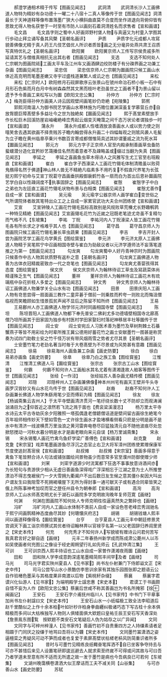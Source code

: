 <!-- { "loadSidebar": true } -->
　　郝澄学通相术精于传写【图画见闻志】
　　武洞清
　　武洞清长沙人工画佛道人物特为精妙有杂功德十一曜二十八宿十二真人等像传于世【图画见闻志】洞清最长于天神道释等像布置落墨广狭大小横斜曲直莫不合度而坐作进退向背俯仰皆有思致尤得人物名获誉于一时至有市防人以画刻石着洞清姓名而求售者【宣和画谱】
　　毛文昌
　　毛文昌字则之蜀中人好画郊野村堡人物与真逼又为村童入学图其行歩动止拜立诵写备其风槩【圣朝名画评】
　　尹质
　　尹质字化元成都人攻冩貌善佛像尤精于真人药王凡伎艺倡优人所识者质皆画之无分毫异处燕共肃王召质写真特优礼之【圣朝名画评】
　　欧阳黉
　　欧阳黉京师人工传写宗侯贵戚多所延请其艺与僧维真相抗无出其右者【图画见闻志】
　　支选
　　支选不知何处人仁宗朝为图画院祗工画太平车及江州车又画酒肆边绞防楼子有分疎界画之功兼工杂画【图画见闻志】
　　梁忠信
　　梁忠信京师人仁宗朝为圗画院只候工画山水体近高克明而笔墨差嫩又寺宇过盛栈道兼繁人或讥之也【图画见闻志】
　　来松
　　来松【仁宗时人】欧阳修月石砚屏歌序云张景山在虢州命治石桥小板一石中有月形石色紫而月白月中有树森森然其文黑而枝叶老劲虽世之工画者不为景山留以遗予予令善画工来松写以为圗【欧阳文忠公集】
　　孙仲方
　　孙仲方【仁宗时人】梅尧臣得孙仲方画美人诗云因观壁间画笔妙仍竒絶【宛陵集】
　　郭熈
　　郭熙河南温人为御书院艺学画山水寒林施为巧赡位置渊深虽复学慕营丘亦自放胷臆巨障髙壁多多益壮今之世为独絶矣【圗画见闻志】
　　熙于髙堂素壁放手作长松巨木回溪防崖岩岫巉絶峰峦秀起云烟变灭晻霭之间千态万状论者谓独歩一时【宣和画谱】
　　蒲永升
　　蒲永升成都人性嗜酒放浪善画水人或以势力使之则嘻笑舍去遇其欲画不择贵贱苏子瞻内翰尝得永升画二十四幅每观之则隂风袭人毛髪为立子瞻在黄州临臯亭乗兴书数百言寄成都僧惟简具述其妙谓董戚之流为死水耳【圗画见闻志】
　　郭元方
　　郭元方字子正京师人官至内殿承制善画草虫备防蜚蠉潜分造化宜矜妙艺蔼播佳名然而着意者不及疎略盖或缀过当翻为失真【图画见闻志】
　　李延之
　　李延之喜画鱼虫草木得诗人之风雅写生尤工官至右班殿直【宣和画谱】
　　崔白
　　崔白字子西濠梁人工画花竹翎毛体制清赡虽以败荷鳬鴈得名然于佛道神山林人兽无不精絶凡临素多不用朽复不假直尺界笔为长弦挺刃熙宁初命与艾宣丁贶葛守昌画垂拱殿御扆鹤竹各一扇而白为首出后恩补圗画院艺学白自以性疎阔度不执事固辞之【图画见闻志】
　　崔慤
　　崔慤字子中白之弟也为左廷直工画花竹翎毛状物布景与白相类【图画见闻志】
　　崔慤尤善作自成一家【宣和画谱】
　　吴元瑜
　　吴元瑜字公器京师人画学崔白变世俗之气所谓院体者故其笔特出众工之上自成一家累官武功大夫合州团练使【宣和画谱】
　　艾宣
　　艾宣钟陵人工画花竹翎毛孤标高致别是风规败草荒榛尤长野趣鹌鹑一种特见精絶【图画见闻志】艾宣画翎毛花竹为近嵗之冠既老笔迹尤竒虽不复精匀而气格不凡【东坡集】
　　李祐　丁贶
　　李祐河内人丁贶濠梁人皆工画花竹翎毛各有所长求之才格难乎其人也【图画见闻志】
　　葛守昌
　　葛守昌京师人为图画院只候工画花竹翎毛兼长草虫蔬果【图画见闻志】
　　李吉
　　李吉开封人尝为画院艺学工画花鸟学黄氏【图绘寳鉴】
　　李元济
　　李元济太原人工画佛道人物精于吴笔熙宁中召画相国寺壁与崔白为勍敌议者以元济学遵师法不妄落笔遂推之为第一【图画见闻志】
　　勾龙爽
　　勾龙爽蜀中人好丹青神宗时为图画院只候善作中古人物其状质野有返朴之意【圣朝名画评】
　　勾龙爽工画佛道人物善为古体衣冠精裁密致亦一代之竒笔也【图画见闻志】
　　勾龙爽尤善婴孩得其态度【图绘寳鉴】
　　侯文庆
　　侯文庆京师人为翰林待诏工草虫及冩蔬菜体尚精谨殊乏生气【图画见闻志】
　　董祥
　　董祥京师人为翰林待诏工画花木有琉璃瓶中杂花折枝人多爱之【图画见闻志】
　　钟文秀
　　钟文秀京师人为翰林待诏工画佛道人物兼学关仝山水有功【图画见闻志】
　　田景
　　田景庆阳人工画人物有竒思尝得一扇面画三教作二童弈碁于僧前一则乗胜而矜夸一则败北而悔沮僧临视而笑瞻顾如生惜景孤贫声闻不显后之陈留不知所终【图画见闻志】
　　王易
　　王易鄜州人亦工画佛道人物学邻元济时同画相国寺壁【图画见闻志】
　　陈坦
　　陈坦晋阳人工画佛道人物都下奉先普安二佛刹尤多功德墙壁相国寺北廊髙僧乃坦所画其于田家固为独歩有村医村学田家娶妇村落祀神移居丰社等圗传于世【图画见闻志】
　　阎士安
　　阎士安宛丘人习医术善为墨竹及草树荆棘土石蜝蟹燕子等皆不用彩绘为时辈所推王冀公德用好蓄花竹之画士安献墨竹一图甚是称赏奏为试四门助敎士安之竹千怪万状有带风烟雨雪之势者尤尽其景【圣朝名画评】
　　士安墨竹笔力老劲名著当时毎于大卷髙壁为不尽景或为风势甚有意趣【图画见闻志】
　　徐易
　　徐易海州人画鱼兼工杂画【画史防要】
　　徐白
　　徐白易弟亦画鱼【画史防要】
　　徐臯
　　徐臯乃白之族工鱼【图绘寳鉴】
　　江惟清
　　江惟清工佛道人马【圗绘寳鉴】
　　张宗古
　　张宗古工山水【图绘寳鉴】
　　何霸
　　何霸不知何许人工画船水其名尤着有潇湘逢故人舶客等图传于世【图画见闻志】
　　张经【一作泾】
　　张经姑苏人善杂画尤精传模【图画见闻志】
　　邓隠
　　邓隠梓州人工杂画兼佛像神本州州宅有画天王壁并牛头寺画罗汉皆妙又有山水花鸟传于世【图画见闻志】
　　赵裔
　　赵裔不知何许人工杂画兼长佛道人物学朱繇用笔少亚而傅彩为精【图画见闻志】
　　徐友
　　徐友【杨诚斋集云吉州人】于太平寺壁画清济贯河一笔纡绕长数十丈不防却立而观涛澜汹涌目为之仰首近之凛然若飞流之溅于面也【费衮梁溪漫志】
　　杨万里太平寺水诗云太平古寺劫灰余夕阳雅照一塔孤偶逢老僧聼僧话道是壁间留古画徐生絶笔今百年祖师相传妙天下壁如雪色一丈许徐生画水才盈堵横看侧看只麽是分明是画不是水中有清济一线波横贯万里浊浪之黄河雷奔电卷尽巨猛独清元自不随他波痕尽处忽掀怒搅动一河秋水暮分明是水才是画老眼向来元自误【杨万里诚斋集】
　　宋永锡
　　宋永锡蜀人画花竹禽鸟鱼虾学梁广善傅色【宣和画谱】
　　赵克夐
　　赵克夐【宋宗室】戏弄笔墨画游鱼尽浮沉之态官止右卫大将军漳州团练使累赠保康军节度使追封髙宻侯【宣和画谱】
　　赵叔傩
　　赵叔傩【宋宗室】善画多得意于禽鱼下笔皆黙合诗人句法或铺张圗绘间景物虽少而意常多官至濮州防御使赠少师【宣和画谱】
　　刘宷
　　刘寀字道源少时流寓都下狂逸不事事放意诗酒间亦为长短句与贵游侠少相从无虚日善画鱼深得戏广浮深相忘于江湖之意为士人所推誉漂泊不得志曳裾侯门一夕大雪拥九衢阖户不出后数日友生候之意其僵仆矣因大呌出户谓友生曰我阻雪不死拥褐壊屋下无所为得封事一通可献天子或有遇合同辈皆笑之俄上所陈事神考加叹而官之歴任州县令为朝奉郎【宣和画谱】
　　高洵
　　高洵京师人工山水师髙克明尤长于湖石以画院多学克明故洵晚年复师范寛【画继】
　　何渊
　　何渊在图画院不知何处人专师克明徃徃逼真然失之繁碎也【画继】
　　冯旷
　　冯旷河内人工画山水体制不类前人自成一家设色苍老峰峦秀润驰名于熙宁间画鹘精神态度曲尽其妙【何瑭懐庆府志】
　　胡锡
　　胡锡钱塘人熙丰间以画道释像得名【圗绘寳鉴】
　　台亨
　　台亨夏县人工画元丰中朝廷修景灵宫调天下画工诣京师撰试其优者待诏翰林畀以官禄亨名第一以父老固辞归养闾里贤之【宋史本传】
　　何充
　　何充秀才不知何许人写貌坡有赠诗云问君何苦写我真君言好之聊自适【画继】
　　元丰二年春扬州新学成而陈成肃公薨州人以币如吴使画者何充图公之像设于经史阁朔望行礼如先师云【孔武仲清江集】
　　王可训
　　王可训京西人熙丰待诏也工山水自成一家曽作潇湘夜雨圗【画继】
　　田和
　　田和陜人学李成意韵深逺笔墨精简熙丰间罕及者【画继】
　　司马光
　　司马光字君实陜州夏县人【见书家】尚书左仆射兼门下侍郎谥文正【宋史夲传】
　　司马公尝写山水小景酷仿李思训余家有其独乐园图张即之题语云公自作验楮色墨采与其格度果非南渡以后物【紫桃轩杂缀】
　　蔡襄
　　蔡襄字君谟兴化仙游人【见书家】为端明殿学士諡忠惠【宋史本】
　　君谟工于书画颇自惜不妄为人作【欧阳文忠公集】蔡襄后世咸不称其善画岂为书名所掩邪【徐闽画记】
　　王安石
　　王安石字介甫抚州临川人【见书家传】中书门下平章事加尚书左仆射諡曰文【宋史本传】
　　王安石山水一小纸幅极工致全法李昭道后赵千里酷似之上作十余本柏叶如针杪许柏身拳曲纒纠极诸巧态下写古桂十余本俱精极而多间以大枯株独写人物则人俱矮面俱大欵题曰皇祐壬辰王安石写天香深处【詹景鳯东图覧　按欵题不类安石文笔疑后人伪为姑存之以广异闻】
　　文同
　　文同字与可梓州梓潼人【见书家传】善画竹初不自贵重四方之人持缣素请者足相蹑于门同厌之投缣于地骂曰吾将以为韤【宋史本传】
　　文同墨竹冨潇洒之姿逼檀栾之秀疑风可动不笋而成者也复爱于素屏髙壁状枯槎老枿风防简重识者所多【图画见闻志】
　　昔时与可墨竹见精练良纸輙奋笔挥洒不自已坐客争夺持去与可亦不甚惜后来见人设置笔研即逡巡避去人就求索至终嵗不可得或问其故与可曰吾乃者学道未至意有所不适而无所遣之故一发于墨竹是病也今吾病良已可若何【东坡集】
　　文湖州晚霭横卷潇洒大似王摩诘而工夫不减关同【山谷集】
　　与可亦善山水【画史防要】
　　苏轼
